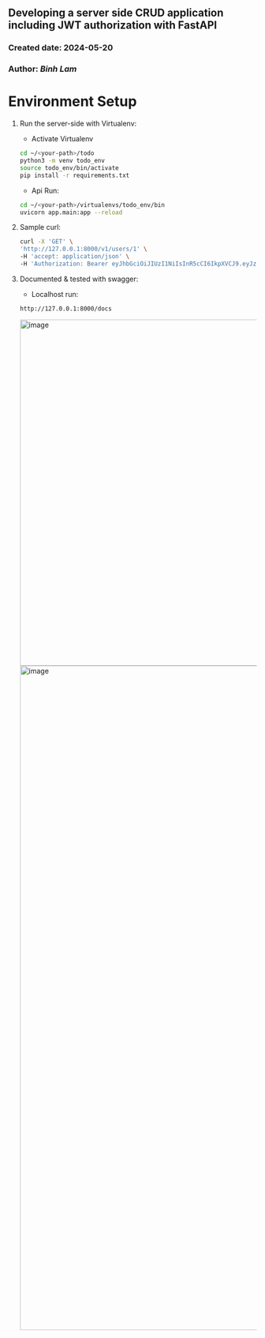## Developing a server side CRUD application including JWT authorization with FastAPI
### Created date: 2024-05-20
### Author: *Binh Lam*

# Environment Setup
1. Run the server-side with Virtualenv:
    * Activate Virtualenv
    ```sh
    cd ~/<your-path>/todo
    python3 -m venv todo_env
    source todo_env/bin/activate
    pip install -r requirements.txt
    ```
    * Api Run:
    ```sh
    cd ~/<your-path>/virtualenvs/todo_env/bin
    uvicorn app.main:app --reload
    ```

2. Sample curl:
    ```sh
    curl -X 'GET' \
    'http://127.0.0.1:8000/v1/users/1' \
    -H 'accept: application/json' \
    -H 'Authorization: Bearer eyJhbGciOiJIUzI1NiIsInR5cCI6IkpXVCJ9.eyJzdWIiOiJhZG1pbjAxIiwiaWQiOjEsInJvbGUiOiJhZG1pbiIsImV4cCI6MTcxNjc5NjY4N30.XOBNXM6wtv87khJwGynOnZWD9ztrDoo_fxDGB23LWJ4'
    ```

3. Documented & tested with swagger:
    * Localhost run:
    ```sh
    http://127.0.0.1:8000/docs
    ```
    <img width="701" alt="image" src="https://github.com/binhlam/todo/assets/19790314/b9eeb48e-bda7-44f8-b800-d6aa3abf5d53">

    <img width="1346" alt="image" src="https://github.com/binhlam/todo/assets/19790314/5c2e78d9-f698-4807-a71d-c072636f3d2a">
